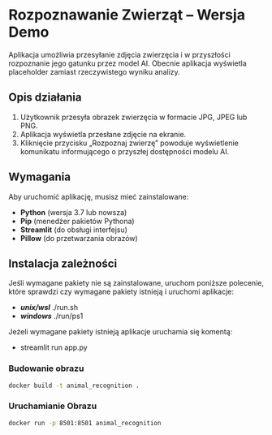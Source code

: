 # Rozpoznawanie Zwierząt – Wersja Demo

Aplikacja umożliwia przesyłanie zdjęcia zwierzęcia i w przyszłości rozpoznanie jego gatunku przez model AI. Obecnie aplikacja wyświetla placeholder zamiast rzeczywistego wyniku analizy.

## Opis działania

1. Użytkownik przesyła obrazek zwierzęcia w formacie JPG, JPEG lub PNG.
2. Aplikacja wyświetla przesłane zdjęcie na ekranie.
3. Kliknięcie przycisku „Rozpoznaj zwierzę” powoduje wyświetlenie komunikatu informującego o przyszłej dostępności modelu AI.

## Wymagania

Aby uruchomić aplikację, musisz mieć zainstalowane:

- **Python** (wersja 3.7 lub nowsza)
- **Pip** (menedżer pakietów Pythona)
- **Streamlit** (do obsługi interfejsu)
- **Pillow** (do przetwarzania obrazów)

## Instalacja zależności

Jeśli wymagane pakiety nie są zainstalowane, uruchom poniższe polecenie, które sprawdzi czy wymagane pakiety istnieją i uruchomi aplikacje:

 - ***unix/wsl*** ./run.sh
 - ***windows*** ./run/ps1

Jeżeli wymagane pakiety istnieją aplikacje uruchamia się komentą:

 - streamlit run app.py


### Budowanie obrazu
```bash
docker build -t animal_recognition .
```

### Uruchamianie Obrazu
```bash
docker run -p 8501:8501 animal_recognition
```
